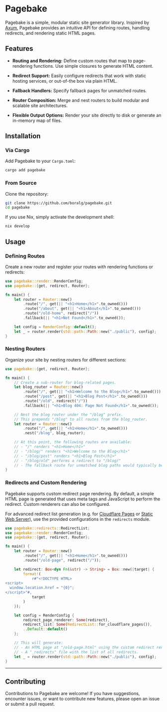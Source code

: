 # Pagebake

Pagebake is a simple, modular static site generator library. Inspired by [Axum](https://crates.io/crates/axum), Pagebake provides an intuitive API for defining routes, handling redirects, and rendering static HTML pages.

## Features

- **Routing and Rendering:**  Define custom routes that map to page-rendering functions. Use simple closures to generate HTML content.

- **Redirect Support:** Easily configure redirects that work with static hosting services, or out-of-the box via plain HTML.

- **Fallback Handlers:** Specify fallback pages for unmatched routes.

- **Router Composition:** Merge and nest routers to build modular and scalable site architectures.

- **Flexible Output Options:** Render your site directly to disk or generate an in-memory map of files.


## Installation

### Via Cargo

Add Pagebake to your `Cargo.toml`:

```bash
cargo add pagebake
```

### From Source

Clone the repository:

```bash
git clone https://github.com/boralg/pagebake.git
cd pagebake
```

If you use Nix, simply activate the development shell:

```bash
nix develop
```


## Usage

### Defining Routes

Create a new router and register your routes with rendering functions or redirects:

```rust
use pagebake::render::RenderConfig;
use pagebake::{get, redirect, Router};

fn main() {
    let router = Router::new()
        .route("/", get(|| "<h1>Home</h1>".to_owned()))
        .route("/about", get(|| "<h1>About</h1>".to_owned()))
        .route("/old-home", redirect("/"))
        .fallback(|| "<h1>Not Found</h1>".to_owned());

    let config = RenderConfig::default();
    let _ = router.render(std::path::Path::new("./public"), config);
}
```

### Nesting Routers

Organize your site by nesting routers for different sections:

```rust
use pagebake::{get, redirect, Router};

fn main() {
    // Create a sub-router for blog-related pages.
    let blog_router = Router::new()
        .route("/", get(|| "<h1>Welcome to the Blog</h1>".to_owned()))
        .route("/post", get(|| "<h1>Blog Post</h1>".to_owned()))
        .route("/old", redirect("/"))
        .fallback(|| "<h1>Blog 404: Page Not Found</h1>".to_owned());

    // Nest the blog router under the "/blog" prefix.
    // This prepends "/blog" to all routes from the blog_router.
    let router = Router::new()
        .route("/", get(|| "<h1>Home</h1>".to_owned()))
        .nest("/blog", blog_router);

    // At this point, the following routes are available:
    // - "/" renders "<h1>Home</h1>"
    // - "/blog/" renders "<h1>Welcome to the Blog</h1>"
    // - "/blog/post" renders "<h1>Blog Post</h1>"
    // - "/blog/old" performs a redirect to "/blog/"
    // - The fallback route for unmatched blog paths would typically become a page at path "/blog/404"
}
```

### Redirects and Custom Rendering

Pagebake supports custom redirect page rendering. By default, a simple HTML page is generated that uses meta tags and JavaScript to perform the redirect. Custom renderers can also be configured.

For advanced redirect list generation (e.g. for [Cloudflare Pages](https://pages.cloudflare.com/) or [Static Web Server](https://static-web-server.net/)), use the provided configurations in the `redirects` module.

```rust
use pagebake::redirects::RedirectList;
use pagebake::render::RenderConfig;
use pagebake::{get, redirect, Router};

fn main() {
    let router = Router::new()
        .route("/", get(|| "<h1>Home</h1>".to_owned()))
        .route("/old-page", redirect("/"));

    let redirect: Box<dyn Fn(&str) -> String> = Box::new(|target| {
        format!(
            r#"<!DOCTYPE HTML>
<script>
  window.location.href = "{0}";
</script>"#,
            target
        )
    });

    let config = RenderConfig {
        redirect_page_renderer: Some(redirect),
        redirect_list: Some(RedirectList::for_cloudflare_pages()),
        ..Default::default()
    };

    // This will generate:
    // - An HTML page at "/old-page.html" using the custom redirect renderer.
    // - A "_redirects" file with the list of all redirects.
    let _ = router.render(std::path::Path::new("./public"), config);
}
```

---

## Contributing

Contributions to Pagebake are welcome! If you have suggestions, encounter issues, or want to contribute new features, please open an issue or submit a pull request.
